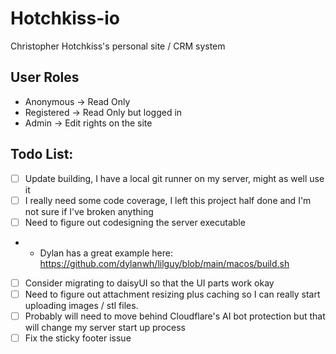 # Hotchkiss-io
Christopher Hotchkiss's personal site / CRM system

## User Roles
- Anonymous -> Read Only
- Registered -> Read Only but logged in
- Admin -> Edit rights on the site

## Todo List:
- [ ] Update building, I have a local git runner on my server, might as well use it
- [ ] I really need some code coverage, I left this project half done and I'm not sure if I've broken anything
- [ ] Need to figure out codesigning the server executable
- - Dylan has a great example here: https://github.com/dylanwh/lilguy/blob/main/macos/build.sh
- [ ] Consider migrating to daisyUI so that the UI parts work okay
- [ ] Need to figure out attachment resizing plus caching so I can really start uploading images / stl files.
- [ ] Probably will need to move behind Cloudflare's AI bot protection but that will change my server start up process
- [ ] Fix the sticky footer issue
